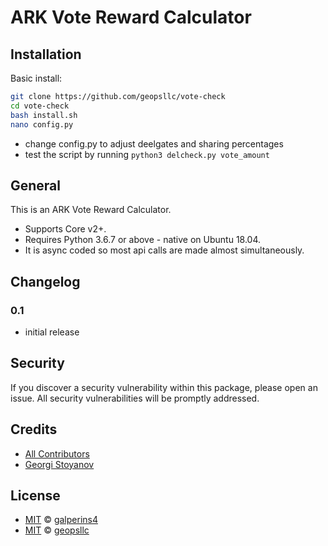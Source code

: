 # ARK Vote Reward Calculator

## Installation

Basic install:
```sh
git clone https://github.com/geopsllc/vote-check
cd vote-check
bash install.sh
nano config.py
```
- change config.py to adjust deelgates and sharing percentages
- test the script by running ```python3 delcheck.py vote_amount```

## General

This is an ARK Vote Reward Calculator.
- Supports Core v2+.
- Requires Python 3.6.7 or above - native on Ubuntu 18.04.
- It is async coded so most api calls are made almost simultaneously.

## Changelog
### 0.1

- initial release

## Security

If you discover a security vulnerability within this package, please open an issue. All security vulnerabilities will be promptly addressed.

## Credits

- [All Contributors](../../contributors)
- [Georgi Stoyanov](https://github.com/geopsllc)

## License

- [MIT](LICENSE) © [galperins4](https://github.com/galperins4)
- [MIT](LICENSE) © [geopsllc](https://github.com/geopsllc)

